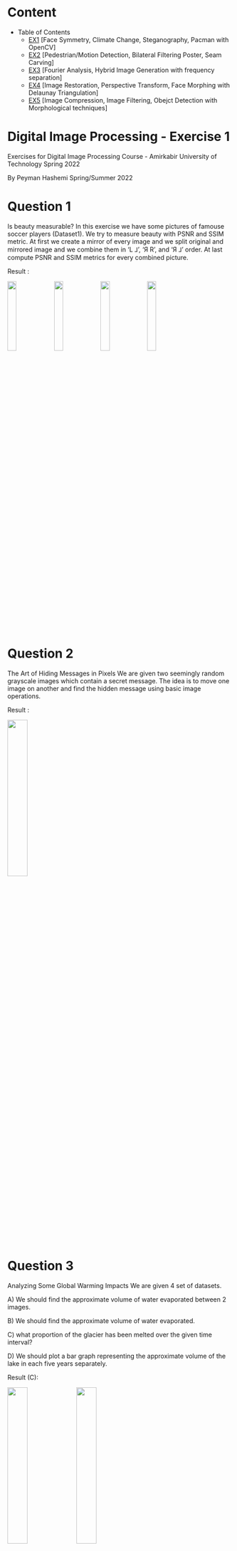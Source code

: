 # Content
- Table of Contents
  * [EX1](#Digital-Image-Processing---Exercise-1) [Face Symmetry, Climate Change, Steganography, Pacman with OpenCV]
  * [EX2](#Digital-Image-Processing---Exercise-2) [Pedestrian/Motion Detection, Bilateral Filtering Poster, Seam Carving]
  * [EX3](#Digital-Image-Processing---Exercise-3) [Fourier Analysis, Hybrid Image Generation with frequency separation]
  * [EX4](#Digital-Image-Processing---Exercise-4) [Image Restoration, Perspective Transform, Face Morphing with Delaunay Triangulation]
  * [EX5](#Digital-Image-Processing---Exercise-5) [Image Compression, Image Filtering, Obejct Detection with Morphological techniques]

# Digital Image Processing - Exercise 1
Exercises for Digital Image Processing Course - Amirkabir University of Technology Spring 2022

By Peyman Hashemi Spring/Summer 2022

# Question 1
Is beauty measurable?
In this exercise we have some pictures of famouse soccer players (Dataset1). We try to measure beauty with PSNR and SSIM metric.
At first we create a mirror of every image and we split original and mirrored image and we combine them in ‘L ⅃’, ‘Я R’, and ‘Я ⅃’ order.
At last compute PSNR and SSIM metrics for every combined picture.

Result : 

<img src="https://user-images.githubusercontent.com/62074677/214143563-73d5f1ea-a9fa-4e75-b667-3fe51e52421b.png" width=20% height=20%> <img src="https://user-images.githubusercontent.com/62074677/214143265-b3a99280-f193-4837-bd31-eb09194305b0.png" width=20% height=20%> <img src="https://user-images.githubusercontent.com/62074677/214143330-0ed1f746-0e00-4cd1-8b41-6b59d0da8b09.png" width=20% height=20%> <img src="https://user-images.githubusercontent.com/62074677/214143371-ba2f6f5d-5bcb-4d00-943c-8f6446380400.png" width=20% height=20%>

# Question 2
The Art of Hiding Messages in Pixels
We are given two seemingly random grayscale images which contain a secret message. 
The idea is to move one image on another and find the hidden message using basic image operations.

Result :

<img src="https://user-images.githubusercontent.com/62074677/214144155-cb10d759-36dd-44f3-a278-cff062cbab66.png" width=30% height=30%>

# Question 3
Analyzing Some Global Warming Impacts
We are given 4 set of datasets.

A) We should find the approximate volume of water evaporated between 2 images.

B) We should find the approximate volume of water evaporated.

C) what proportion of the glacier has been melted over the given time interval?

D) We should plot a bar graph representing the approximate volume of the lake in each five years separately.


Result (C):

<img src="https://user-images.githubusercontent.com/62074677/214143724-7f4f4741-204e-40c5-a556-0c63fbf8ae68.jpg" width=30% height=30%>  <img src="https://user-images.githubusercontent.com/62074677/214143695-af37895c-23e2-4164-b132-1cfd63e64701.jpg" width=30% height=30%>

<img src="https://user-images.githubusercontent.com/62074677/214143788-360ec5c8-5699-4b70-b8f7-6aea09d3aa90.png" width=30% height=30%>  <img src="https://user-images.githubusercontent.com/62074677/214143762-da1a5e83-8204-465e-b651-83dc36c45651.png" width=30% height=30%>

# Question 4
 Creating A Pac-Man Demo
 
In this problem, the goal is to create a demo version of Pac-Man, 
which, in spite of being non-playable, follows the rules of the game.
You are given an image of the maze at its initial point as well as different elements of the game in various states.
 
Result :

<img src="https://user-images.githubusercontent.com/62074677/214148368-eda6bb30-5b56-4d35-be76-4f21acd98f8c.gif">


# Digital Image Processing - Exercise 2
Exercises for Digital Image Processing Course - Spring 2022

By Peyman Hashemi

## Question 1: Image Point Processing
We explore various image point processing techniques. These include image negation, bit-plane slicing, histogram computation, and equalization. The exercise also involves applying thresholding and scaling operations. Finally, the task ends with histogram specification for intensity transformation.
Results: The answer is provided in following PDF


#ImageNegative #HistogramEqualization #BitPlaneSlicing
## Question 2: Motion Detection Using Bit-plane Slicing
We slice grayscale images into bit-planes and compare consecutive frames using the XOR function to detect motion. The motion is highlighted by reconstructing the image from the significant bit-planes.
Results:

<img src="https://github.com/user-attachments/assets/09c1409a-5777-40fd-b5cf-12b3779d5a8c" width=20% height=20%>
<img src="https://github.com/user-attachments/assets/193f2b0e-f919-4d16-b46f-466f0c7eba34" width=20% height=20%>
<img src="https://github.com/user-attachments/assets/ab8a44e2-9883-4fce-8ee3-d7fe3fe6e04f" width=20% height=20%>

#MotionDetection #BitPlaneXOR #FootballPlayerTracking
# Question 3: Pedestrian Detection
We apply image averaging and thresholding to detect pedestrians in video frames. The background is estimated using multiple frames and subtracted from the foreground to count individuals in test frames.
Results:

<img src="https://github.com/user-attachments/assets/808e47db-bf23-4592-a0c4-bde7ce675627" width=20% height=20%>
<img src="https://github.com/user-attachments/assets/961ea9de-d1f5-4daa-a20e-5a5e4ffe4715" width=20% height=20%>
<img src="https://github.com/user-attachments/assets/d1e9987f-8868-4fd5-9411-1d830bb88af6" width=20% height=20%>

#PedestrianDetection #ImageAveraging #ForegroundExtraction
## Question 4: Image Obamafication
Inspired by the iconic "Hope" poster, this exercise applies bilateral filtering and color mapping based on intensity thresholds to create a stylized effect.
Results: 

<img src="https://github.com/user-attachments/assets/bde9695f-63ed-48ee-a760-66e7d8ebd2dd" width=20% height=20%>
<img src="https://github.com/user-attachments/assets/2f4f4795-83be-4f7f-b819-70977ad11a61" width=20% height=20%>

#BilateralFiltering #ColorMapping #Posterization
## Question 5: Seam Carving for Image Resizing
We use seam carving to resize images without distorting important content. The technique involves finding and removing low-energy pixel paths, reducing image dimensions while preserving key features.
Results:

<img src="https://github.com/user-attachments/assets/54229444-2304-48cd-a7ef-ca8d45f2f9f0">

#SeamCarving #ImageResizing #DynamicProgramming
## Question 6: Explanatory Questions
A set of theoretical questions regarding spatial filters, noise reduction, and template matching were explored.
Results: The answer is provided in following PDF

#ImageFiltering #NoiseReduction #TemplateMatching

